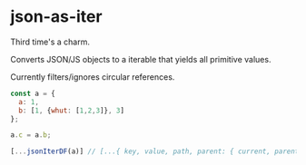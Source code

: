 # json-as-iter
Third time's a charm.

Converts JSON/JS objects to a iterable that yields all primitive values.

Currently filters/ignores circular references.


```js
const a = {
  a: 1,
  b: [1, {whut: [1,2,3]}, 3]
};

a.c = a.b;

[...jsonIterDF(a)] // [...{ key, value, path, parent: { current, parent } }]

```